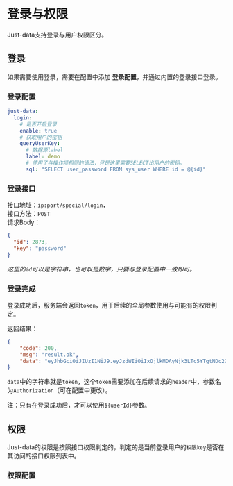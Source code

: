 # 登录与权限

Just-data支持登录与用户权限区分。

## 登录

如果需要使用登录，需要在配置中添加 __登录配置__，并通过内置的登录接口登录。

### 登录配置

```yaml
just-data:
  login:
    # 是否开启登录
    enable: true
    # 获取用户的密钥
    queryUserKey:
      # 数据源label
      label: demo
      # 使用了与操作项相同的语法，只是这里需要SELECT出用户的密钥。
      sql: "SELECT user_password FROM sys_user WHERE id = @{id}"
```

### 登录接口

接口地址：`ip:port/special/login`，  
接口方法：`POST`  
请求Body：

```json
{
  "id": 2873,
  "key": "password"
}
```
*这里的`id`可以是字符串，也可以是数字，只要与登录配置中一致即可。*

### 登录完成

登录成功后，服务端会返回`token`，用于后续的全局参数使用与可能有的权限判定。

返回结果：

```json
{
    "code": 200,
    "msg": "result.ok",
    "data": "eyJhbGciOiJIUzI1NiJ9.eyJzdWIiOiIxOjlkMDAyNjk3LTc5YTgtNDc2Zi1iNjQ3LWY1NjVjOGUwZGNmNiJ9.OWkiHSiDgS_fehnMP2mtMJj34uSBc4mciRXLe1L5_rU"
}
```

`data`中的字符串就是`token`，这个`token`需要添加在后续请求的`header`中，参数名为`Authorization`（可在配置中更改）。

注：只有在登录成功后，才可以使用`${userId}`参数。

## 权限

Just-data的权限是按照接口权限判定的，判定的是当前登录用户的`权限key`是否在其访问的接口权限列表中。

### 权限配置

